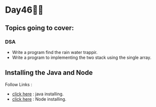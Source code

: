 # Day46🧑‍💻
## Topics going to cover: 
### DSA
- Write a program find the rain water trappir.
- Write a program to implementing the two stack using the single array.

## Installing the Java and Node 
Follow Links : 
- [click here](https://www.java.com/en/download/help/download_options.html) : java installing.
- [click here](https://nodejs.org/en/download) : Node installing.